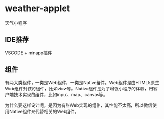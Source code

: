 # weather-applet
天气小程序

## IDE推荐
VSCODE + minapp插件

## 组件

有两大类组件，一类是Web组件，一类是Native组件。Web组件是由HTML5原生Web组件封装的组件，比如view等。Native组件是为了增强小程序的体验，用客户端技术实现的组件，比如input、map、canvas等。


为什么要这样设计呢，是因为有些Web实现的组件，其性能不太高，所以微信使用Native组件来代替相关的Web组件。